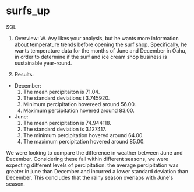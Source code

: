 # surfs_up
SQL



1. Overview:
W. Avy likes your analysis, but he wants more information about temperature trends before opening the surf shop. Specifically, he wants temperature data for the months of June and December in Oahu, in order to determine if the surf and ice cream shop business is sustainable year-round.

2. Results:
- December:
  1. The mean percipitaiton is 71.04.
  2. The standard deviations i 3.745920.
  3. Minimum percipitation hovereed around 56.00.
  4. Maximum percipitation hovered around 83.00.
- June:
  1. The mean percipitation is 74.944118.
  2. The standard deviation is 3.127417.
  3. The minimum percipitation hovered around 64.00.
  4. The maximum percipitation hovered around 85.00.

We were looking to compare the difference in weather between June and December. Considering these fall within different seasons, we were expecting different levels of percipitation. the average percipitation was greater in june than December and incurred a lower standard deviation than December. This concludes that the rainy season overlaps with June's season. 
